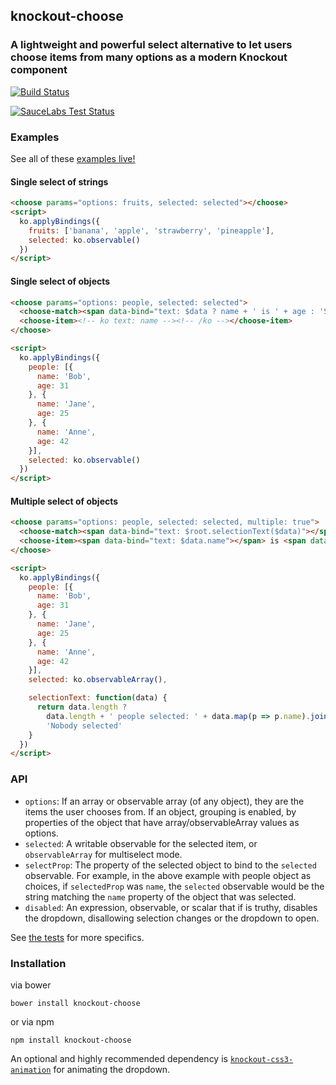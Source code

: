 ## knockout-choose

### A lightweight and powerful select alternative to let users choose items from many options as a modern Knockout component

[![Build Status](https://secure.travis-ci.org/nathanboktae/knockout-choose.png)](http://travis-ci.org/nathanboktae/knockout-choose)

[![SauceLabs Test Status](https://saucelabs.com/browser-matrix/knockout-choose.svg)](https://saucelabs.com/u/knockout-choose)

### Examples

See all of these [examples live!](http://nathanboktae.github.io/knockout-choose/)

#### Single select of strings

```html
<choose params="options: fruits, selected: selected"></choose>
<script>
  ko.applyBindings({
    fruits: ['banana', 'apple', 'strawberry', 'pineapple'],
    selected: ko.observable()
  })
</script>
```

#### Single select of objects

```html
<choose params="options: people, selected: selected">
  <choose-match><span data-bind="text: $data ? name + ' is ' + age : 'Select a person'"></span></choose-match>
  <choose-item><!-- ko text: name --><!-- /ko --></choose-item>
</choose>

<script>
  ko.applyBindings({
    people: [{
      name: 'Bob',
      age: 31
    }, {
      name: 'Jane',
      age: 25
    }, {
      name: 'Anne',
      age: 42
    }],
    selected: ko.observable()
  })
</script>
```

#### Multiple select of objects

```html
<choose params="options: people, selected: selected, multiple: true">
  <choose-match><span data-bind="text: $root.selectionText($data)"></span></choose-match>
  <choose-item><span data-bind="text: $data.name"></span> is <span data-bind="text: $data.age"></span></choose-item>
</choose>

<script>
  ko.applyBindings({
    people: [{
      name: 'Bob',
      age: 31
    }, {
      name: 'Jane',
      age: 25
    }, {
      name: 'Anne',
      age: 42
    }],
    selected: ko.observableArray(),

    selectionText: function(data) {
      return data.length ?
        data.length + ' people selected: ' + data.map(p => p.name).join(', ') :
        'Nobody selected'
    }
  })
</script>
```


### API

- `options`: If an array or observable array (of any object), they are the items the user chooses from. If an object, grouping is enabled, by properties of the object that have array/observableArray values as options.
- `selected`: A writable observable for the selected item, or `observableArray` for multiselect mode.
- `selectProp`: The property of the selected object to bind to the `selected` observable. For example, in the above example with people object as choices, if `selectedProp` was `name`, the `selected` observable would be the string matching the `name` property of the object that was selected.
- `disabled`: An expression, observable, or scalar that if is truthy, disables the dropdown, disallowing selection changes or the dropdown to open.

See [the tests](https://github.com/nathanboktae/knockout-choose/blob/master/tests/tests.js) for more specifics.

### Installation

via bower

```
bower install knockout-choose
```

or via npm

```
npm install knockout-choose
```

An optional and highly recommended dependency is [`knockout-css3-animation`](https://github.com/nathanboktae/knockout-css3-animation/) for animating the dropdown.